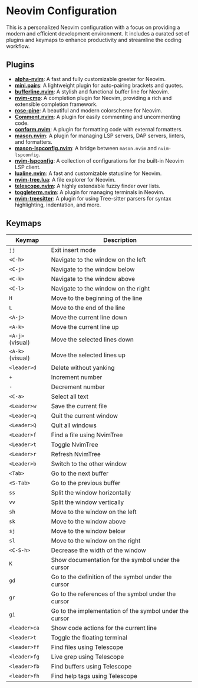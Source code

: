 # Neovim Configuration

This is a personalized Neovim configuration with a focus on providing a modern and efficient development environment. It includes a curated set of plugins and keymaps to enhance productivity and streamline the coding workflow.

## Plugins

- **[alpha-nvim](https://github.com/goolord/alpha-nvim)**: A fast and fully customizable greeter for Neovim.
- **[mini.pairs](https://github.com/echasnovski/mini.pairs)**: A lightweight plugin for auto-pairing brackets and quotes.
- **[bufferline.nvim](https://github.com/akinsho/bufferline.nvim)**: A stylish and functional buffer line for Neovim.
- **[nvim-cmp](https://github.com/hrsh7th/nvim-cmp)**: A completion plugin for Neovim, providing a rich and extensible completion framework.
- **[rose-pine](https://github.com/rose-pine/neovim)**: A beautiful and modern colorscheme for Neovim.
- **[Comment.nvim](https://github.com/numToStr/Comment.nvim)**: A plugin for easily commenting and uncommenting code.
- **[conform.nvim](https://github.com/stevearc/conform.nvim)**: A plugin for formatting code with external formatters.
- **[mason.nvim](https://github.com/williamboman/mason.nvim)**: A plugin for managing LSP servers, DAP servers, linters, and formatters.
- **[mason-lspconfig.nvim](https://github.com/williamboman/mason-lspconfig.nvim)**: A bridge between `mason.nvim` and `nvim-lspconfig`.
- **[nvim-lspconfig](https://github.com/neovim/nvim-lspconfig)**: A collection of configurations for the built-in Neovim LSP client.
- **[lualine.nvim](https://github.com/nvim-lualine/lualine.nvim)**: A fast and customizable statusline for Neovim.
- **[nvim-tree.lua](https://github.com/nvim-tree/nvim-tree.lua)**: A file explorer for Neovim.
- **[telescope.nvim](https://github.com/nvim-telescope/telescope.nvim)**: A highly extendable fuzzy finder over lists.
- **[toggleterm.nvim](https://github.com/akinsho/toggleterm.nvim)**: A plugin for managing terminals in Neovim.
- **[nvim-treesitter](https://github.com/nvim-treesitter/nvim-treesitter)**: A plugin for using Tree-sitter parsers for syntax highlighting, indentation, and more.

## Keymaps

| Keymap           | Description                                             |
| ---------------- | ------------------------------------------------------- |
| `jj`             | Exit insert mode                                        |
| `<C-h>`          | Navigate to the window on the left                      |
| `<C-j>`          | Navigate to the window below                            |
| `<C-k>`          | Navigate to the window above                            |
| `<C-l>`          | Navigate to the window on the right                     |
| `H`              | Move to the beginning of the line                       |
| `L`              | Move to the end of the line                             |
| `<A-j>`          | Move the current line down                              |
| `<A-k>`          | Move the current line up                                |
| `<A-j>` (visual) | Move the selected lines down                            |
| `<A-k>` (visual) | Move the selected lines up                              |
| `<leader>d`      | Delete without yanking                                  |
| `+`              | Increment number                                        |
| `-`              | Decrement number                                        |
| `<C-a>`          | Select all text                                         |
| `<Leader>w`      | Save the current file                                   |
| `<Leader>q`      | Quit the current window                                 |
| `<Leader>Q`      | Quit all windows                                        |
| `<Leader>f`      | Find a file using NvimTree                              |
| `<Leader>t`      | Toggle NvimTree                                         |
| `<Leader>r`      | Refresh NvimTree                                        |
| `<Leader>b`      | Switch to the other window                              |
| `<Tab>`          | Go to the next buffer                                   |
| `<S-Tab>`        | Go to the previous buffer                               |
| `ss`             | Split the window horizontally                           |
| `vv`             | Split the window vertically                             |
| `sh`             | Move to the window on the left                          |
| `sk`             | Move to the window above                                |
| `sj`             | Move to the window below                                |
| `sl`             | Move to the window on the right                         |
| `<C-S-h>`        | Decrease the width of the window                        |
| `K`              | Show documentation for the symbol under the cursor      |
| `gd`             | Go to the definition of the symbol under the cursor     |
| `gr`             | Go to the references of the symbol under the cursor     |
| `gi`             | Go to the implementation of the symbol under the cursor |
| `<leader>ca`     | Show code actions for the current line                  |
| `<leader>t`      | Toggle the floating terminal                            |
| `<leader>ff`     | Find files using Telescope                              |
| `<leader>fg`     | Live grep using Telescope                               |
| `<leader>fb`     | Find buffers using Telescope                            |
| `<leader>fh`     | Find help tags using Telescope                          |
